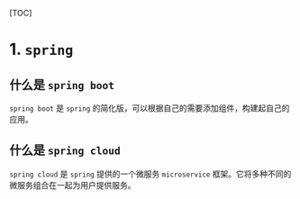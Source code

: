 [TOC]

# 1.  `spring`

## 什么是 `spring boot`

 `spring boot` 是 `spring` 的简化版，可以根据自己的需要添加组件，构建起自己的应用。

## 什么是 `spring cloud`

`spring cloud` 是 `spring` 提供的一个微服务 `microservice` 框架。它将多种不同的微服务组合在一起为用户提供服务。


